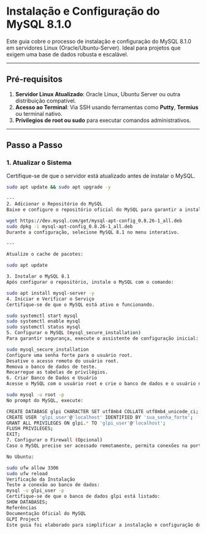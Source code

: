 # Instalação e Configuração do MySQL 8.1.0

Este guia cobre o processo de instalação e configuração do MySQL 8.1.0 em servidores Linux (Oracle/Ubuntu-Server). Ideal para projetos que exigem uma base de dados robusta e escalável.

---

## **Pré-requisitos**
1. **Servidor Linux Atualizado**: Oracle Linux, Ubuntu Server ou outra distribuição compatível.
2. **Acesso ao Terminal**: Via SSH usando ferramentas como **Putty**, **Termius** ou terminal nativo.
3. **Privilegios de root ou sudo** para executar comandos administrativos.

---

## **Passo a Passo**

### **1. Atualizar o Sistema**
Certifique-se de que o servidor está atualizado antes de instalar o MySQL.

```bash
sudo apt update && sudo apt upgrade -y

---
2. Adicionar o Repositório do MySQL
Baixe e configure o repositório oficial do MySQL para garantir a instalação da versão mais recente (8.1.0).

wget https://dev.mysql.com/get/mysql-apt-config_0.8.26-1_all.deb
sudo dpkg -i mysql-apt-config_0.8.26-1_all.deb
Durante a configuração, selecione MySQL 8.1 no menu interativo.

---

Atualize o cache de pacotes:

sudo apt update

3. Instalar o MySQL 8.1
Após configurar o repositório, instale o MySQL com o comando:

sudo apt install mysql-server -y
4. Iniciar e Verificar o Serviço
Certifique-se de que o MySQL está ativo e funcionando.

sudo systemctl start mysql
sudo systemctl enable mysql
sudo systemctl status mysql
5. Configurar o MySQL (mysql_secure_installation)
Para garantir segurança, execute o assistente de configuração inicial:

sudo mysql_secure_installation
Configure uma senha forte para o usuário root.
Desative o acesso remoto do usuário root.
Remova o banco de dados de teste.
Recarregue as tabelas de privilégios.
6. Criar Banco de Dados e Usuário
Acesse o MySQL com o usuário root e crie o banco de dados e o usuário necessários para o seu projeto (exemplo: GLPI).

sudo mysql -u root -p
No prompt do MySQL, execute:

CREATE DATABASE glpi CHARACTER SET utf8mb4 COLLATE utf8mb4_unicode_ci;
CREATE USER 'glpi_user'@'localhost' IDENTIFIED BY 'sua_senha_forte';
GRANT ALL PRIVILEGES ON glpi.* TO 'glpi_user'@'localhost';
FLUSH PRIVILEGES;
EXIT;
7. Configurar o Firewall (Opcional)
Caso o MySQL precise ser acessado remotamente, permita conexões na porta padrão 3306.

No Ubuntu:

sudo ufw allow 3306
sudo ufw reload
Verificação da Instalação
Teste a conexão ao banco de dados:
mysql -u glpi_user -p
Certifique-se de que o banco de dados glpi está listado:
SHOW DATABASES;
Referências
Documentação Oficial do MySQL
GLPI Project
Este guia foi elaborado para simplificar a instalação e configuração do MySQL 8.1.0, permitindo que você inicie seus projetos rapidamente. Caso encontre problemas, não hesite em buscar ajuda na comunidade MySQL.
